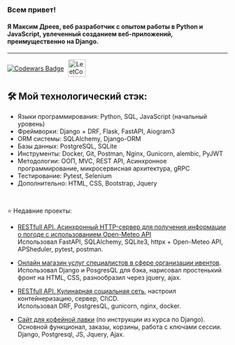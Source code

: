 <h3> Всем привет! </h3>
<h4> Я Максим Дреев, веб разработчик с опытом работы в Python и JavaScript, увлеченный созданием веб-приложений, преимущественно на Django.</h4>
<hr>

<div style="display: flex; align-items: center;">
  <a href="https://www.codewars.com/users/Richman-24">  
    <img src="https://www.codewars.com/users/Richman-24/badges/large" alt="Codewars Badge" style="margin-right: 10px;">
  </a>
  <a href="https://leetcode.com/u/RichMan24/">
    <img src="https://github.com/blackcater/blackcater/raw/main/images/social-leetcode.svg" height="40" style="max-width: 100%;" border="0" alt="LeetCode Badge">
  </a>
</div>

## 🛠️ Мой технологический стэк:
- Языки программирования: Python, SQL, JavaScript (начальный уровень)
- Фреймворки: Django + DRF, Flask, FastAPI, Aiogram3
- ORM системы: SQLAlchemy, Django-ORM
- Базы данных: PostgreSQL, SQLite
- Инструменты: Docker, Git, Postman, Nginx, Gunicorn, alembic, PyJWT
- Методологии: ООП, MVC, REST API, Асинхронное программирование, микросервисная архитектура, gRPC
- Тестирование: Pytest, Selenium
- Дополнительно: HTML, CSS, Bootstrap, Jquery
<br>

⭐ Недавние проекты:
+ [RESTfull API. Асинхронный HTTP-сервер для получения информации о погоде с использованием Open-Meteo API](https://github.com/Richman-24/FastAPI_weather_service)<br>
Использовал FastAPI, SQLAlchemy, SQLite3, httpx + Open-Meteo API, APSheduler, pytest, postman.

+ [Онлайн магазин услуг специалистов в сфере организации ивентов](https://github.com/Richman-24/Django_ecom_conferance_shop).<br>
Использовал Django и PosgresQL для бэка, нарисовал простенький фронт на HTML, CSS, разнообразил через jquery, ajax. 

+ [RESTfull API. Кулинарная социальная сеть](https://github.com/Richman-24/recipe_social_net), настроил контейнеризацию, сервер, CI\CD.<br>
Использовал DRF, PostgresQL, gunicorn, nginx, docker.

+ [Сайт для кофейной лавки](https://github.com/Richman-24/E-Commerse-dj) (по инструкции из курса по Django).<br>
Основной функционал, заказы, корзины, работа с ключами сессии. Django, Postgresql, JS, Jquery, Ajax.
